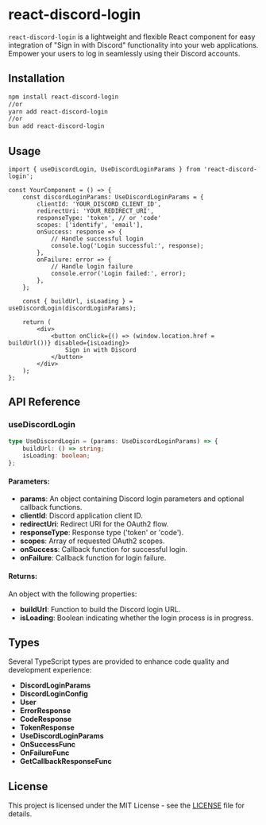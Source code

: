 # react-discord-login

`react-discord-login` is a lightweight and flexible React component for easy integration of "Sign in with Discord" functionality into your web applications. Empower your users to log in seamlessly using their Discord accounts.

## Installation

```bash
npm install react-discord-login
//or
yarn add react-discord-login
//or
bun add react-discord-login
```

## Usage

```tsx
import { useDiscordLogin, UseDiscordLoginParams } from 'react-discord-login';

const YourComponent = () => {
    const discordLoginParams: UseDiscordLoginParams = {
        clientId: 'YOUR_DISCORD_CLIENT_ID',
        redirectUri: 'YOUR_REDIRECT_URI',
        responseType: 'token', // or 'code'
        scopes: ['identify', 'email'],
        onSuccess: response => {
            // Handle successful login
            console.log('Login successful:', response);
        },
        onFailure: error => {
            // Handle login failure
            console.error('Login failed:', error);
        },
    };

    const { buildUrl, isLoading } = useDiscordLogin(discordLoginParams);

    return (
        <div>
            <button onClick={() => (window.location.href = buildUrl())} disabled={isLoading}>
                Sign in with Discord
            </button>
        </div>
    );
};
```

## API Reference

### useDiscordLogin

```ts
type UseDiscordLogin = (params: UseDiscordLoginParams) => {
    buildUrl: () => string;
    isLoading: boolean;
};
```

#### Parameters:

-   **params**: An object containing Discord login parameters and optional callback functions.
-   **clientId**: Discord application client ID.
-   **redirectUri**: Redirect URI for the OAuth2 flow.
-   **responseType**: Response type ('token' or 'code').
-   **scopes**: Array of requested OAuth2 scopes.
-   **onSuccess**: Callback function for successful login.
-   **onFailure**: Callback function for login failure.

#### Returns:

An object with the following properties:

-   **buildUrl**: Function to build the Discord login URL.
-   **isLoading**: Boolean indicating whether the login process is in progress.

## Types

Several TypeScript types are provided to enhance code quality and development experience:

-   **DiscordLoginParams**
-   **DiscordLoginConfig**
-   **User**
-   **ErrorResponse**
-   **CodeResponse**
-   **TokenResponse**
-   **UseDiscordLoginParams**
-   **OnSuccessFunc**
-   **OnFailureFunc**
-   **GetCallbackResponseFunc**

## License

This project is licensed under the MIT License - see the [LICENSE](LICENSE) file for details.
